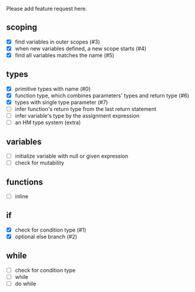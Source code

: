 
Please add feature request here.

## scoping

+ [X] find variables in outer scopes (#3)
+ [X] when new variables defined, a new scope starts (#4)
+ [X] find all variables matches the name (#5)

## types

+ [X] primitive types with name (#0)
+ [X] function type, which combines parameters' types and return type (#6)
+ [X] types with single type parameter (#7)
+ [ ] infer function's return type from the last return statement
+ [ ] infer variable's type by the assignment expression
+ [ ] an HM type system (extra)

## variables

+ [ ] initialize variable with null or given expression
+ [ ] check for mutability

## functions

+ [ ] inline

## if

+ [X] check for condition type (#1)
+ [X] optional else branch (#2)

## while

+ [ ] check for condition type
+ [ ] while
+ [ ] do while
